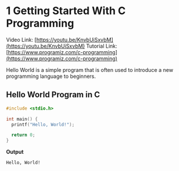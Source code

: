 # 1 Getting Started With C Programming

Video Link: [https://youtu.be/KnvbUiSxvbM](https://youtu.be/KnvbUiSxvbM)
Tutorial Link: [https://www.programiz.com/c-programming](https://www.programiz.com/c-programming)

Hello World is a simple program that is often used to introduce a new programming language to beginners.

## Hello World Program in C

```c
#include <stdio.h>

int main() {
  printf("Hello, World!");

  return 0;
}
```

**Output**

```
Hello, World!
```
